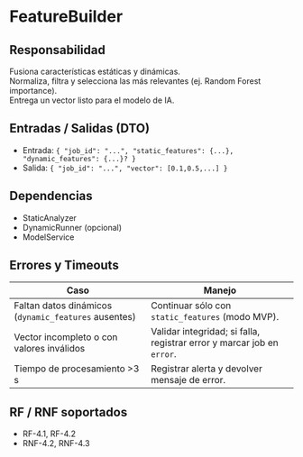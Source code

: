 # FeatureBuilder

## Responsabilidad
Fusiona características estáticas y dinámicas.  
Normaliza, filtra y selecciona las más relevantes (ej. Random Forest importance).  
Entrega un vector listo para el modelo de IA.

## Entradas / Salidas (DTO)
- Entrada: `{ "job_id": "...", "static_features": {...}, "dynamic_features": {...}? }`  
- Salida: `{ "job_id": "...", "vector": [0.1,0.5,...] }`

## Dependencias
- StaticAnalyzer 
- DynamicRunner (opcional)  
- ModelService

## Errores y Timeouts
| Caso                                                 | Manejo                                                                 |
|------------------------------------------------------|------------------------------------------------------------------------|
| Faltan datos dinámicos (`dynamic_features` ausentes) | Continuar sólo con `static_features` (modo MVP).                       |
| Vector incompleto o con valores inválidos            | Validar integridad; si falla, registrar error y marcar job en `error`. |
| Tiempo de procesamiento >3 s                         | Registrar alerta y devolver mensaje de error.                          |

## RF / RNF soportados
- RF-4.1, RF-4.2
- RNF-4.2, RNF-4.3 